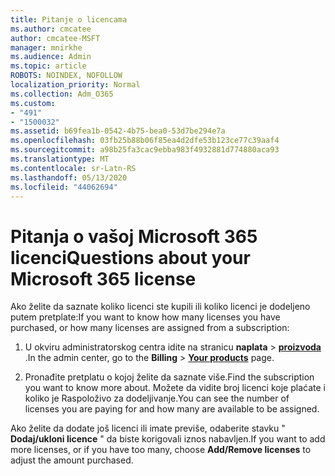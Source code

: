 ```yaml
---
title: Pitanje o licencama
ms.author: cmcatee
author: cmcatee-MSFT
manager: mnirkhe
ms.audience: Admin
ms.topic: article
ROBOTS: NOINDEX, NOFOLLOW
localization_priority: Normal
ms.collection: Adm_O365
ms.custom:
- "491"
- "1500032"
ms.assetid: b69fea1b-0542-4b75-bea0-53d7be294e7a
ms.openlocfilehash: 03fb25b88b06f85ea4d2dfe53b123ce77c39aaf4
ms.sourcegitcommit: a98b25fa3cac9ebba983f4932881d774880aca93
ms.translationtype: MT
ms.contentlocale: sr-Latn-RS
ms.lasthandoff: 05/13/2020
ms.locfileid: "44062694"
---
```

# <a name="questions-about-your-microsoft-365-license"></a><span data-ttu-id="3616f-102">Pitanja o vašoj Microsoft 365 licenci</span><span class="sxs-lookup"><span data-stu-id="3616f-102">Questions about your Microsoft 365 license</span></span>

<span data-ttu-id="3616f-103">Ako želite da saznate koliko licenci ste kupili ili koliko licenci je dodeljeno putem pretplate:</span><span class="sxs-lookup"><span data-stu-id="3616f-103">If you want to know how many licenses you have purchased, or how many licenses are assigned from a subscription:</span></span>
  
1. <span data-ttu-id="3616f-104">U okviru administratorskog centra idite na stranicu **naplata** \> **[proizvoda](https://go.microsoft.com/fwlink/p/?linkid=842054)** .</span><span class="sxs-lookup"><span data-stu-id="3616f-104">In the admin center, go to the **Billing** \> **[Your products](https://go.microsoft.com/fwlink/p/?linkid=842054)** page.</span></span>

2. <span data-ttu-id="3616f-105">Pronađite pretplatu o kojoj želite da saznate više.</span><span class="sxs-lookup"><span data-stu-id="3616f-105">Find the subscription you want to know more about.</span></span> <span data-ttu-id="3616f-106">Možete da vidite broj licenci koje plaćate i koliko je Raspoloživo za dodeljivanje.</span><span class="sxs-lookup"><span data-stu-id="3616f-106">You can see the number of licenses you are paying for and how many are available to be assigned.</span></span>

<span data-ttu-id="3616f-107">Ako želite da dodate još licenci ili imate previše, odaberite stavku " **Dodaj/ukloni licence** " da biste korigovali iznos nabavljen.</span><span class="sxs-lookup"><span data-stu-id="3616f-107">If you want to add more licenses, or if you have too many, choose **Add/Remove licenses** to adjust the amount purchased.</span></span>